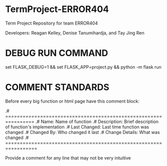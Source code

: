 # TermProject-ERROR404
Term Project Repository for team ERROR404

Developers: Reagan Kelley, Denise Tanumihardja, and Tay Jing Ren

# DEBUG RUN COMMAND
set FLASK_DEBUG=1 && set FLASK_APP=project.py && python -m flask run

# COMMENT STANDARDS

Before every big function or html page have this comment block:

.# ================================================================
.#   Name:           Name of function
.#   Description:    Brief description of function's implementation
.#   Last Changed:   Last time function was changed
.#   Changed By:     Who changed it last
.#   Change Details: What was changed
.# =================================================================

Provide a comment for any line that may not be very intuitive

